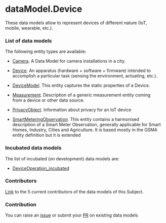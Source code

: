 # dataModel.Device
These data models allow to represent devices of different nature (IoT, mobile, wearable, etc.).

### List of data models

The following entity types are available:
- [Camera](https://github.com/smart-data-models/dataModel.Device/blob/master/Camera/README.md). A Data Model for camera installations in a city.

- [Device](https://github.com/smart-data-models/dataModel.Device/blob/master/Device/README.md). An apparatus (hardware + software + firmware) intended to accomplish a particular task (sensing the environment, actuating, etc.).

- [DeviceModel](https://github.com/smart-data-models/dataModel.Device/blob/master/DeviceModel/README.md). This entity captures the static properties of a Device. 

- [Measurement](https://github.com/smart-data-models/dataModel.Device/blob/master/Measurement/README.md). Description of a generic measurement entity coming from a device or other data source.

- [PrivacyObject](https://github.com/smart-data-models/dataModel.Device/blob/master/PrivacyObject/README.md). Information about privacy for an IoT device

- [SmartMeteringObservation](https://github.com/smart-data-models/dataModel.Device/blob/master/SmartMeteringObservation/README.md). This entity contains a harmonised description of a Smart Meter Observation, generally applicable for Smart Homes, Industry, Cities and Agriculture. It is based mostly in the GSMA entity definition but it is extended



### Incubated data models
The list of incubated (on development) data models are:

  - [DeviceOperation_incubated](https://github.com/smart-data-models/dataModel.Device/tree/master/DeviceOperation_incubated)


### Contributors
[Link](https://github.com/smart-data-models/dataModel.Device/blob/master/CONTRIBUTORS.yaml) to the 5 current contributors of the data models of this Subject.


### Contribution
You can raise an [issue](https://github.com/smart-data-models/dataModel.Device/issues) or submit your [PR](https://github.com/smart-data-models/dataModel.Device/pulls) on existing data models


